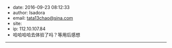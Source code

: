 - date: 2016-09-23 08:12:33
- author: Isadora
- email: tata13chao@sina.com
- site: 
- ip: 112.10.107.84
- 哈哈哈哈去体验了吗？等用后感想
- - - - - - - - - - - - - - - -
